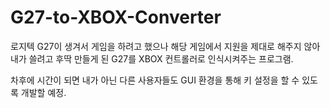 # G27-to-XBOX-Converter

로지텍 G27이 생겨서 게임을 하려고 했으나 해당 게임에서 지원을 제대로 해주지 않아 내가 쓸려고 후딱 만들게 된 G27를 XBOX 컨트롤러로 인식시켜주는 프로그램.

차후에 시간이 되면 내가 아닌 다른 사용자들도 GUI 환경을 통해 키 설정을 할 수 있도록 개발할 예정.
